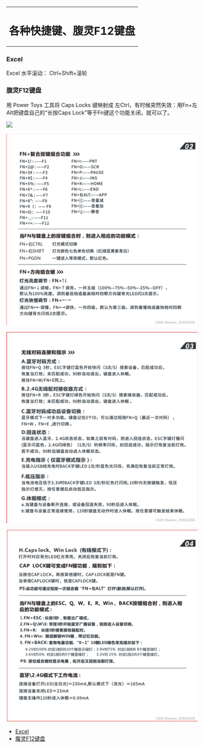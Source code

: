 <link rel="stylesheet" href="../stylesheets/notestyles.css" />
<link rel="icon" href="../favicon.ico" />
<div class="content">
<table class="covertitle"><tr><td>

# 各种快捷键、腹灵F12键盘

<center></center>
</td></tr></table>

### Excel

Excel 水平滚动： Ctrl+Shift+滚轮


### 腹灵F12键盘

用 Power Toys 工具将 Caps Locks 键映射成 左Ctrl，有时候突然失效：用Fn+左Alt把键盘自己的“长按Caps Lock”等于Fn键这个功能关闭，就可以了。

![](img/tips0014-1.avif)

![](img/tips0014-2.png)

![](img/tips0014-3.png)

![](img/tips0014-4.png)

</div>
<div class="toc">

- [Excel](#excel)
- [腹灵F12键盘](#腹灵f12键盘)

</div>